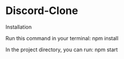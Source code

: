 # Discord-Clone


Installation 

Run this command in your terminal: npm install


In the project directory, you can run: npm start
